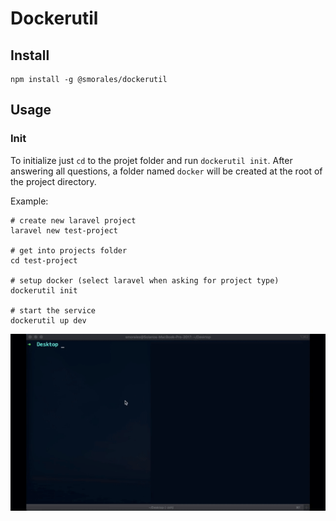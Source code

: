 # Dockerutil

## Install
```shell
npm install -g @smorales/dockerutil
```

## Usage

### Init

To initialize just `cd` to the projet folder and run `dockerutil init`.
After answering all questions, a folder named `docker` will be created at the root of the project directory.  

Example:
```shell
# create new laravel project
laravel new test-project

# get into projects folder
cd test-project

# setup docker (select laravel when asking for project type)
dockerutil init

# start the service
dockerutil up dev
```

![dockerutil-setup](./images/dockerutil-setup.gif)